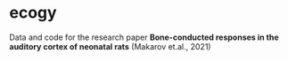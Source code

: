 # ecogy

Data and code for the research paper
**Bone-conducted responses in the auditory cortex of neonatal rats** (Makarov et.al., 2021)
